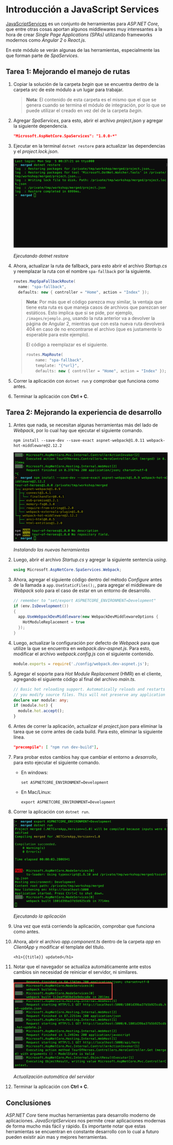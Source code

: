 # Introducción a JavaScript Services

[JavaScriptServices](https://github.com/aspnet/JavaScriptServices) es un conjunto de herramientas para _ASP.NET Core_, que entre otras cosas aportan algunos middlewares muy interesantes a la hora de crear _Single Page Applications (SPAs)_ utilizando frameworks modernos como _Angular 2_ o _React.js_.

En este módulo se verán algunas de las herramientas, especialmente las que forman parte de _SpaServices_.

## Tarea 1: Mejorando el manejo de rutas

1. Copiar la solución de la carpeta _begin_ que se encuentra dentro de la carpeta _src_ de este módulo a un lugar para trabajar.

    > **Nota**: El contenido de esta carpeta es el mismo que el que se genera cuando se termina el módulo de integración, por lo que se puede utilizar el creado en vez del de la carpeta _begin_.

1. Agregar _SpaServices_, para esto, abrir el archivo _project.json_ y agregar la siguiente dependencia.

    ```json
    "Microsoft.AspNetCore.SpaServices": "1.0.0-*"
    ```

1. Ejecutar en la terminal `dotnet restore` para actualizar las dependencias y el _project.lock.json_.

    ![Ejecutando dotnet restore](./images/dotnet-restore.png "Ejecutando dotnet restore")

    _Ejecutando dotnet restore_

1. Ahora, actualizar la ruta de fallback, para esto abrir el archivo _Startup.cs_ y reemplazar la ruta con el nombre `spa-fallback` por la siguiente.

    ```csharp
    routes.MapSpaFallbackRoute(
      name: "spa-fallback",
      defaults: new { controller = "Home", action = "Index" });
    ```

    > **Nota**: Por más que el código parezca muy similar, la ventaja que tiene esta ruta es que maneja casos de archivos que parezcan ser estáticos. Esto implica que si se pide, por ejemplo, `/images/ejemplo.png`, usando la ruta anterior va a devolver la página de Angular 2, mientras que con esta nueva ruta devolverá 404 en caso de no encontrarse el archivo (que es justamente lo esperable para este ejemplo).
    >
    > El código a reemplazar es el siguiente.
    > 
    > ```csharp
    > routes.MapRoute(
    >     name: "spa-fallback",
    >     template: "{*url}",
    >     defaults: new { controller = "Home", action = "Index" });
    > ```

1. Correr la aplicación con `dotnet run` y comprobar que funciona como antes.

1. Terminar la aplicación con **Ctrl + C**.

## Tarea 2: Mejorando la experiencia de desarrollo

1. Antes que nada, se necesitan algunas herramientas más del lado de _Webpack_, por lo cual hay que ejecutar el siguiente comando.

    ```
    npm install --save-dev --save-exact aspnet-webpack@1.0.11 webpack-hot-middleware@2.12.2
    ```

    ![Instalando las nuevas herramientas](./images/new-webpack-tools.png "Instalando las nuevas herramientas")

    _Instalando las nuevas herramientas_

1. Luego, abrir el archivo _Startup.cs_ y agregar la siguiente sentencia _using_.

    ```csharp
    using Microsoft.AspNetCore.SpaServices.Webpack;
    ```

1. Ahora, agregar el siguiente código dentro del método _Configure_ antes de la llamada a `app.UseStaticFiles();`, para agregar el middleware de _Webpack_ solo para el caso de estar en un entorno de desarrollo.

    ```csharp
    // remember to "set/export ASPNETCORE_ENVIRONMENT=Development"
    if (env.IsDevelopment()) 
    {
      app.UseWebpackDevMiddleware(new WebpackDevMiddlewareOptions {
        HotModuleReplacement = true
      });
    }
    ```

1. Luego, actualizar la configuración por defecto de _Webpack_ para que utilize la que se encuentra en _webpack.dev-aspnet.js_. Para esto, modificar el archivo _webpack.config.js_ con el siguiente contenido.

    ```js
    module.exports = require('./config/webpack.dev-aspnet.js');
    ```

1. Agregar el soporte para _Hot Module Replacement_ (HMR) en el cliente, agregando el siguiente código al final del archivo _main.ts_.

    ```typescript
    // Basic hot reloading support. Automatically reloads and restarts the Angular 2 app each time
    // you modify source files. This will not preserve any application state other than the URL.
    declare var module: any;
    if (module.hot) {
      module.hot.accept();
    }
    ```

1. Antes de correr la aplicación, actualizar el _project.json_ para eliminar la tarea que se corre antes de cada build. Para esto, eliminar la siguiente línea.

    ```json
    "precompile": [ "npm run dev-build"],
    ```

1. Para probar estos cambios hay que cambiar el entorno a _desarrollo_, para esto ejecutar el siguiente comando.

    - En windows:

        ```
        set ASPNETCORE_ENVIRONMENT=Development
        ```

    - En Mac/Linux:

        ```
        export ASPNETCORE_ENVIRONMENT=Development
        ```

1. Correr la aplicación con `dotnet run`.

    ![Ejecutando la aplicación](./images/running-the-app.png "Ejecutando la aplicación")

    _Ejecutando la aplicación_

1. Una vez que está corriendo la aplicación, comprobar que funciona como antes.

1. Ahora, abrir el archivo _app.component.ts_ dentro de la carpeta _app_ en _ClientApp_ y modificar el template del título.

    ```
    <h1>{{title}} updated</h1>
    ```
    
1. Notar que el navegador se actualiza automáticamente ante estos cambios sin necesidad de reiniciar el servidor, ni similares.

    ![Actualización automática del servidor](./images/middleware-reloading-assets.png "Actualización automática del servidor")

    _Actualización automática del servidor_

1. Terminar la aplicación con **Ctrl + C**.

## Conclusiones

_ASP.NET Core_ tiene muchas herramientas para desarrollo moderno de aplicaciones. _JavaScriptServices_ nos permite crear aplicaciones modernas de forma mucho más fácil y rápido. Es importante notar que estas herramientas se encuentran en constante desarrollo con lo cual a futuro pueden existir aún mas y mejores herramientas.